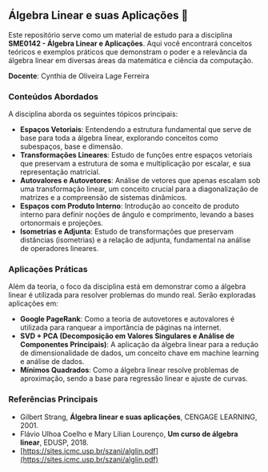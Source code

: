 ## Álgebra Linear e suas Aplicações 🚀

Este repositório serve como um material de estudo para a disciplina **SME0142 - Álgebra Linear e Aplicações**. Aqui você encontrará conceitos teóricos e exemplos práticos que demonstram o poder e a relevância da álgebra linear em diversas áreas da matemática e ciência da computação.

**Docente**: Cynthia de Oliveira Lage Ferreira

### Conteúdos Abordados

A disciplina aborda os seguintes tópicos principais:

* **Espaços Vetoriais**: Entendendo a estrutura fundamental que serve de base para toda a álgebra linear, explorando conceitos como subespaços, base e dimensão.
* **Transformações Lineares**: Estudo de funções entre espaços vetoriais que preservam a estrutura de soma e multiplicação por escalar, e sua representação matricial.
* **Autovalores e Autovetores**: Análise de vetores que apenas escalam sob uma transformação linear, um conceito crucial para a diagonalização de matrizes e a compreensão de sistemas dinâmicos.
* **Espaços com Produto Interno**: Introdução ao conceito de produto interno para definir noções de ângulo e comprimento, levando a bases ortonormais e projeções.
* **Isometrias e Adjunta**: Estudo de transformações que preservam distâncias (isometrias) e a relação de adjunta, fundamental na análise de operadores lineares.

### Aplicações Práticas

Além da teoria, o foco da disciplina está em demonstrar como a álgebra linear é utilizada para resolver problemas do mundo real. Serão exploradas aplicações em:

* **Google PageRank**: Como a teoria de autovetores e autovalores é utilizada para ranquear a importância de páginas na internet.
* **SVD + PCA (Decomposição em Valores Singulares e Análise de Componentes Principais)**: A aplicação da álgebra linear para a redução de dimensionalidade de dados, um conceito chave em machine learning e análise de dados.
* **Mínimos Quadrados**: Como a álgebra linear resolve problemas de aproximação, sendo a base para regressão linear e ajuste de curvas.

### Referências Principais

* Gilbert Strang, **Álgebra linear e suas aplicações**, CENGAGE LEARNING, 2001.
* Flávio Ulhoa Coelho e Mary Lilian Lourenço, **Um curso de álgebra linear**, EDUSP, 2018.
* [https://sites.icmc.usp.br/szani/alglin.pdf](https://sites.icmc.usp.br/szani/alglin.pdf)